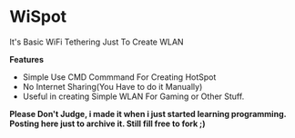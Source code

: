 # WiSpot
It's Basic WiFi Tethering Just To Create WLAN

<b>Features</b>
- Simple Use CMD Commmand For Creating HotSpot
- No Internet Sharing(You Have to do it Manually)
- Useful in creating Simple WLAN For Gaming or Other Stuff.

<b>Please Don't Judge, i made it when i just started learning programming. Posting here just to archive it. Still fill free to fork ;) </b>
